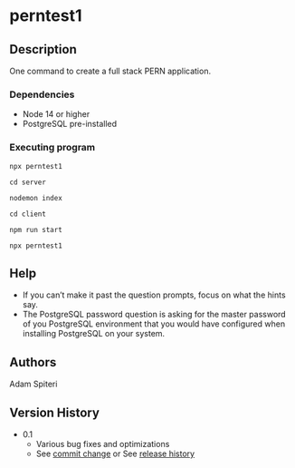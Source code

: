 # perntest1



## Description

One command to create a full stack PERN application.  

### Dependencies
* Node 14 or higher
* PostgreSQL pre-installed




### Executing program
```
npx perntest1

cd server

nodemon index

cd client 

npm run start

npx perntest1
```

## Help

* If you can’t make it past the question prompts, focus on what the hints say.  
* The PostgreSQL password question is asking for the master password of you PostgreSQL environment that you would have configured when installing PostgreSQL on your system.


## Authors


Adam Spiteri

## Version History

* 0.1
    * Various bug fixes and optimizations
    * See [commit change]() or See [release history]()

